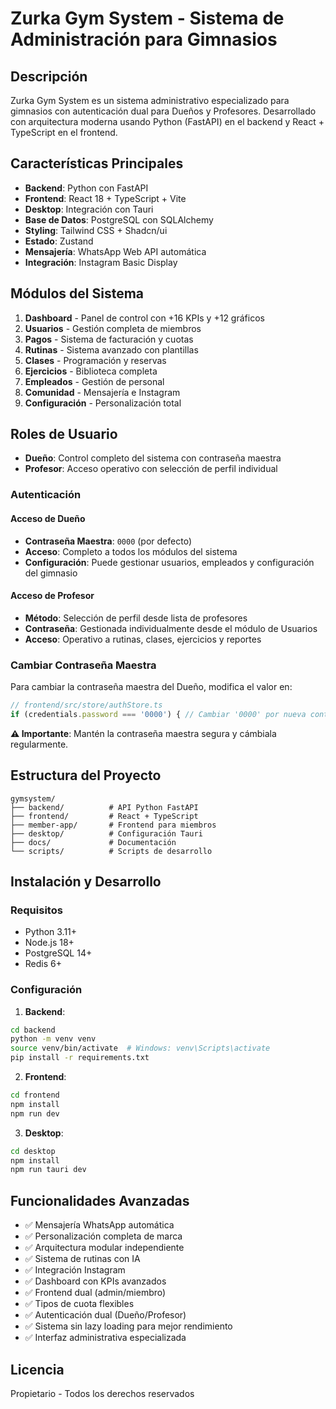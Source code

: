 # Zurka Gym System - Sistema de Administración para Gimnasios

## Descripción

Zurka Gym System es un sistema administrativo especializado para gimnasios con autenticación dual para Dueños y Profesores. Desarrollado con arquitectura moderna usando Python (FastAPI) en el backend y React + TypeScript en el frontend.

## Características Principales

- **Backend**: Python con FastAPI
- **Frontend**: React 18 + TypeScript + Vite
- **Desktop**: Integración con Tauri
- **Base de Datos**: PostgreSQL con SQLAlchemy
- **Styling**: Tailwind CSS + Shadcn/ui
- **Estado**: Zustand
- **Mensajería**: WhatsApp Web API automática
- **Integración**: Instagram Basic Display

## Módulos del Sistema

1. **Dashboard** - Panel de control con +16 KPIs y +12 gráficos
2. **Usuarios** - Gestión completa de miembros
3. **Pagos** - Sistema de facturación y cuotas
4. **Rutinas** - Sistema avanzado con plantillas
5. **Clases** - Programación y reservas
6. **Ejercicios** - Biblioteca completa
7. **Empleados** - Gestión de personal
8. **Comunidad** - Mensajería e Instagram
9. **Configuración** - Personalización total

## Roles de Usuario

- **Dueño**: Control completo del sistema con contraseña maestra
- **Profesor**: Acceso operativo con selección de perfil individual

### Autenticación

#### Acceso de Dueño
- **Contraseña Maestra**: `0000` (por defecto)
- **Acceso**: Completo a todos los módulos del sistema
- **Configuración**: Puede gestionar usuarios, empleados y configuración del gimnasio

#### Acceso de Profesor
- **Método**: Selección de perfil desde lista de profesores
- **Contraseña**: Gestionada individualmente desde el módulo de Usuarios
- **Acceso**: Operativo a rutinas, clases, ejercicios y reportes

### Cambiar Contraseña Maestra

Para cambiar la contraseña maestra del Dueño, modifica el valor en:
```typescript
// frontend/src/store/authStore.ts
if (credentials.password === '0000') { // Cambiar '0000' por nueva contraseña
```

**⚠️ Importante**: Mantén la contraseña maestra segura y cámbiala regularmente.

## Estructura del Proyecto

```
gymsystem/
├── backend/          # API Python FastAPI
├── frontend/         # React + TypeScript
├── member-app/       # Frontend para miembros
├── desktop/          # Configuración Tauri
├── docs/             # Documentación
└── scripts/          # Scripts de desarrollo
```

## Instalación y Desarrollo

### Requisitos
- Python 3.11+
- Node.js 18+
- PostgreSQL 14+
- Redis 6+

### Configuración

1. **Backend**:
```bash
cd backend
python -m venv venv
source venv/bin/activate  # Windows: venv\Scripts\activate
pip install -r requirements.txt
```

2. **Frontend**:
```bash
cd frontend
npm install
npm run dev
```

3. **Desktop**:
```bash
cd desktop
npm install
npm run tauri dev
```

## Funcionalidades Avanzadas

- ✅ Mensajería WhatsApp automática
- ✅ Personalización completa de marca
- ✅ Arquitectura modular independiente
- ✅ Sistema de rutinas con IA
- ✅ Integración Instagram
- ✅ Dashboard con KPIs avanzados
- ✅ Frontend dual (admin/miembro)
- ✅ Tipos de cuota flexibles
- ✅ Autenticación dual (Dueño/Profesor)
- ✅ Sistema sin lazy loading para mejor rendimiento
- ✅ Interfaz administrativa especializada

## Licencia

Propietario - Todos los derechos reservados